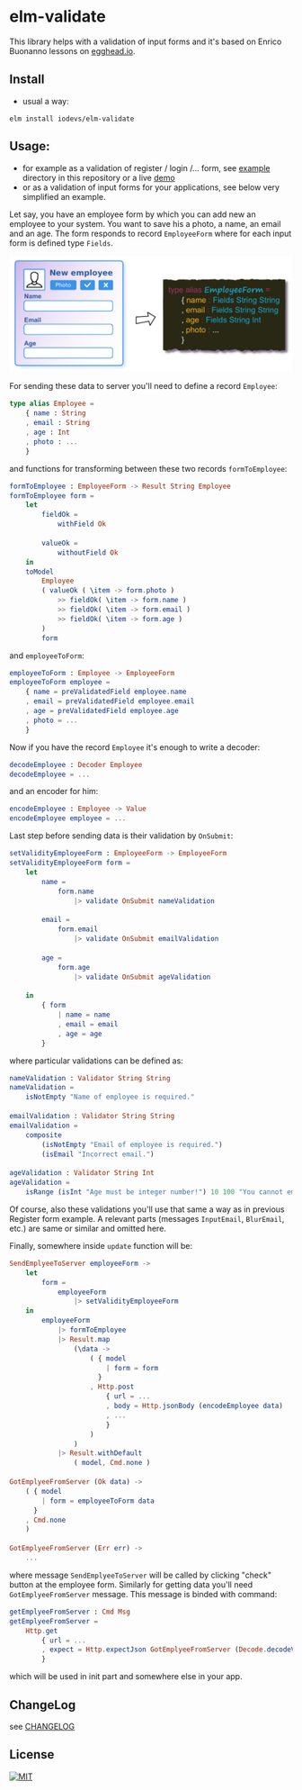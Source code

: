 # elm-validate
This library helps with a validation of input forms and it's based on Enrico Buonanno lessons on [egghead.io](https://egghead.io/courses/form-validation-in-elm/).

## Install
* usual a way:
```
elm install iodevs/elm-validate
```


## Usage:
* for example as a validation of register / login /... form, see [example](https://github.com/iodevs/elm-validate/tree/master/example) directory in this repository or a live [demo](https://iodevs.github.io/elm-validate/)
* or as a validation of input forms for your applications, see below very simplified an example.

Let say, you have an employee form by which you can add new an employee to your system. You want to save his a photo, a name, an email and an age. The form responds to record `EmployeeForm` where for each input form is defined type `Fields`.

![](docs/employee-example.png)

For sending these data to server you'll need to define a record `Employee`:

```elm
type alias Employee =
    { name : String
    , email : String
    , age : Int
    , photo : ...
    }
```

and functions for transforming between these two records `formToEmployee`:

```elm
formToEmployee : EmployeeForm -> Result String Employee
formToEmployee form =
    let
        fieldOk =
            withField Ok

        valueOk =
            withoutField Ok
    in
    toModel
        Employee
        ( valueOk ( \item -> form.photo )
            >> fieldOk( \item -> form.name )
            >> fieldOk( \item -> form.email )
            >> fieldOk( \item -> form.age )
        )
        form
```

and `employeeToForm`:

```elm
employeeToForm : Employee -> EmployeeForm
employeeToForm employee =
    { name = preValidatedField employee.name
    , email = preValidatedField employee.email
    , age = preValidatedField employee.age
    , photo = ...
    }
```

Now if you have the record `Employee` it's enough to write a decoder:

```elm
decodeEmployee : Decoder Employee
decodeEmployee = ...
```

and an encoder for him:

```elm
encodeEmployee : Employee -> Value
encodeEmployee employee = ...
```

Last step before sending data is their validation by `OnSubmit`:

```elm
setValidityEmployeeForm : EmployeeForm -> EmployeeForm
setValidityEmployeeForm form =
    let
        name =
            form.name
                |> validate OnSubmit nameValidation

        email =
            form.email
                |> validate OnSubmit emailValidation

        age =
            form.age
                |> validate OnSubmit ageValidation

    in
        { form
            | name = name
            , email = email
            , age = age
        }
```

where particular validations can be defined as:

```elm
nameValidation : Validator String String
nameValidation =
    isNotEmpty "Name of employee is required."

emailValidation : Validator String String
emailValidation =
    composite
        (isNotEmpty "Email of employee is required.")
        (isEmail "Incorrect email.")

ageValidation : Validator String Int
ageValidation =
    isRange (isInt "Age must be integer number!") 10 100 "You cannot employ a person younger than 10 year old or elder 100!"
```

Of course, also these validations you'll use that same a way as in previous Register form example. A relevant parts (messages `InputEmail`, `BlurEmail`, etc.) are same or similar and omitted here.

Finally, somewhere inside `update` function will be:

```elm
SendEmplyeeToServer employeeForm ->
    let
        form =
            employeeForm
                |> setValidityEmployeeForm
    in
        employeeForm
            |> formToEmployee
            |> Result.map
                (\data ->
                    ( { model
                        | form = form
                      }
                    , Http.post
                        { url = ...
                        , body = Http.jsonBody (encodeEmployee data)
                        , ...
                        }
                    )
                )
            |> Result.withDefault
                ( model, Cmd.none )

GotEmplyeeFromServer (Ok data) ->
    ( { model
        | form = employeeToForm data
      }
    , Cmd.none
    )

GotEmplyeeFromServer (Err err) ->
    ...
```

where message `SendEmplyeeToServer` will be called by clicking "check" button at the employee form. Similarly for getting data you'll need `GotEmplyeeFromServer` message. This message is binded with command:

```elm
getEmplyeeFromServer : Cmd Msg
getEmplyeeFromServer =
    Http.get
        { url = ...
        , expect = Http.expectJson GotEmplyeeFromServer (Decode.decodeValue decodeEmployee)
        }
```
which will be used in init part and somewhere else in your app.


## ChangeLog
see [CHANGELOG](CHANGELOG.md)


## License
[![MIT](https://img.shields.io/packagist/l/doctrine/orm.svg)](LICENSE)